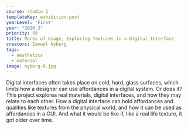 ```yaml
---
course: studio 1
templateKey: exhibition-post
yearLevel: 'First'
year: "2020.2"
priority: 99
title: Marks of Usage, Exploring Textures in a Digital Interface
creators: Samuel Nyberg
tags:
  - aesthetics
  - material
image: nyberg-0.jpg
---
```


Digital interfaces often takes place on cold, hard, glass surfaces, which limits how a designer can use affordances in a digital system. Or does it? This project explores real materials, digital interfaces, and how they may relate to each other. How a digital interface can hold affordances and qualities like textures from the physical world, and how it can be used as affordances in a GUI. And what it would be like if, like a real life texture, it got older over time.